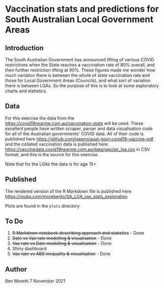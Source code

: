 
# Vaccination stats and predictions for South Australian Local Government Areas

## Introduction 

The South Australian Government has announced lifting of various COVID restrictions when the State reaches a vaccination rate of 80% overall, and then further restriction lifting at 90%. These figures made me wonder how much variation there is between the whole of state vaccination rate and those for Local Government Areas (Councils), and what sort of variation there is between LGAs. So the purpose of this is to look at some exploratory charts and statistics. 

## Data

For this exercise the data from the <https://covid19nearme.com.au/vaccination-stats> will be used. These excellent people have written scraper, parser and data visualisation code for all of the Australian governments' COVID data. All of their code is published here <https://github.com/jxeeno/aust-govt-covid19-vaccine-pdf> and the collated vaccination data is published here <https://vaccinedata.covid19nearme.com.au/data/geo/air_lga.csv> in CSV format, and this is the source for this exercise. 

Note that for the LGAs the data is for age 15+ 

## Published 

The rendered version of the R Markdown file is published here <https://rpubs.com/morebento/SA_LGA_vax_stats_exploration>

Plots are found in the `plots` directory


## To Do

1. ~~R Markdown notebook describing approach and statistics~~ - Done
2. ~~Date vs Vax rate modelling & visualisation~~ - Done
3. ~~Vax rate vs Date modelling & visualisation~~ - Done
4. Shiny dashboard
5. ~~Vax rate vs ABS inequality & visualisation~~ - Done



## Author

Ben Moretti
7 November 2021